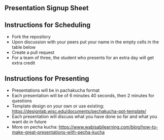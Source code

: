 ## Presentation Signup Sheet 

## Instructions for Scheduling 

- Fork the repository 
- Upon discussion with your peers put your name in the empty cells in the table below 
- Create a pull request 
- For a team of three, the student who presents for an extra day will get extra credit 


## Instructions for Presenting 

- Presentations will be in pachakucha format
- Each presentation will be of 6 minutes 40 seconds, then 2 minutes for questions 
- Template design on your own or use existing: https://designlab.wisc.edu/documents/pechakucha-ppt-template/
- Each presentation will discuss what you have done so far and what you want do in future 
- More on pecha kucha: https://www.wabisabilearning.com/blog/how-to-make-great-presentations-with-pecha-kucha 

